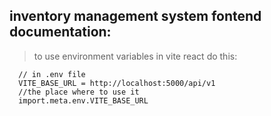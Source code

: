 ## inventory management system fontend documentation:

> to use environment variables in vite react do this:

```
  // in .env file
  VITE_BASE_URL = http://localhost:5000/api/v1
  //the place where to use it
  import.meta.env.VITE_BASE_URL
```

